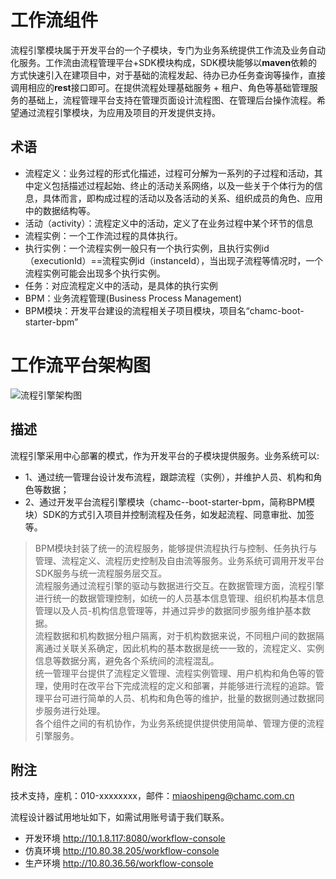 # 工作流组件

流程引擎模块属于开发平台的一个子模块，专门为业务系统提供工作流及业务自动化服务。工作流由流程管理平台+SDK模块构成，SDK模块能够以**maven**依赖的方式快速引入在建项目中，对于基础的流程发起、待办已办任务查询等操作，直接调用相应的**rest**接口即可。在提供流程处理基础服务 + 租户、角色等基础管理服务的基础上，流程管理平台支持在管理页面设计流程图、在管理后台操作流程。希望通过流程引擎模块，为应用及项目的开发提供支持。

## 术语

- 流程定义：业务过程的形式化描述，过程可分解为一系列的子过程和活动，其中定义包括描述过程起始、终止的活动关系网络，以及一些关于个体行为的信息，具体而言，即构成过程的活动以及各活动的关系、组织成员的角色、应用中的数据结构等。
- 活动（activity）：流程定义中的活动，定义了在业务过程中某个环节的信息
- 流程实例：一个工作流过程的具体执行。
- 执行实例：一个流程实例一般只有一个执行实例，且执行实例id（executionId）==流程实例id（instanceId），当出现子流程等情况时，一个流程实例可能会出现多个执行实例。
- 任务：对应流程定义中的活动，是具体的执行实例
- BPM：业务流程管理(Business Process Management)
- BPM模块：开发平台建设的流程相关子项目模块，项目名“chamc-boot-starter-bpm”

# 工作流平台架构图

![流程引擎架构图](https://i.imgur.com/ImuJSR1.jpg)

## 描述

流程引擎采用中心部署的模式，作为开发平台的子模块提供服务。业务系统可以:
    
   - 1、通过统一管理台设计发布流程，跟踪流程（实例），并维护人员、机构和角色等数据；
   - 2、通过开发平台流程引擎模块（chamc--boot-starter-bpm，简称BPM模块）SDK的方式引入项目并控制流程及任务，如发起流程、同意审批、加签等。

>BPM模块封装了统一的流程服务，能够提供流程执行与控制、任务执行与管理、流程定义、流程历史控制及自由流等服务。业务系统可调用开发平台SDK服务与统一流程服务层交互。  
流程服务通过流程引擎的驱动与数据进行交互。在数据管理方面，流程引擎进行统一的数据管理控制，如统一的人员基本信息管理、组织机构基本信息管理以及人员-机构信息管理等，并通过异步的数据同步服务维护基本数据。  
流程数据和机构数据分租户隔离，对于机构数据来说，不同租户间的数据隔离通过关联关系确定，因此机构的基本数据是统一一致的，流程定义、实例信息等数据分离，避免各个系统间的流程混乱。  
统一管理平台提供了流程定义管理、流程实例管理、用户机构和角色等的管理，使用时在改平台下完成流程的定义和部署，并能够进行流程的追踪。管理平台可进行简单的人员、机构和角色等的维护，批量的数据则通过数据同步服务进行处理。  
各个组件之间的有机协作，为业务系统提供提供使用简单、管理方便的流程引擎服务。

## 附注

技术支持，座机：010-xxxxxxxx，邮件：[miaoshipeng@chamc.com.cn](mailto:miaoshipeng@chamc.com.cn)

流程设计器试用地址如下，如需试用账号请于我们联系。

- 开发环境 http://10.1.8.117:8080/workflow-console
- 仿真环境 http://10.80.38.205/workflow-console
- 生产环境 http://10.80.36.56/workflow-console
